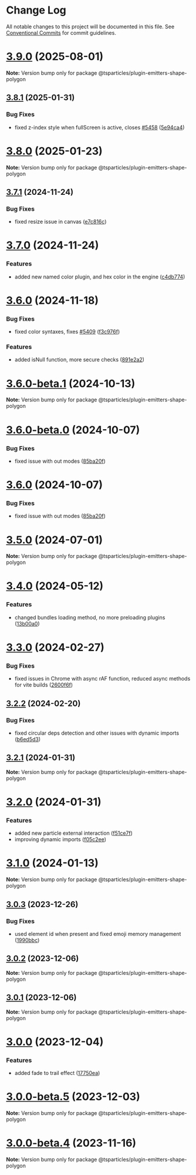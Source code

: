 # Change Log

All notable changes to this project will be documented in this file.
See [Conventional Commits](https://conventionalcommits.org) for commit guidelines.

# [3.9.0](https://github.com/tsparticles/tsparticles/compare/v3.8.1...v3.9.0) (2025-08-01)

**Note:** Version bump only for package @tsparticles/plugin-emitters-shape-polygon

## [3.8.1](https://github.com/tsparticles/tsparticles/compare/v3.8.0...v3.8.1) (2025-01-31)

### Bug Fixes

- fixed z-index style when fullScreen is active, closes [#5458](https://github.com/tsparticles/tsparticles/issues/5458) ([5e94ca4](https://github.com/tsparticles/tsparticles/commit/5e94ca41565c388bed275cd7d70d894d32ba506e))

# [3.8.0](https://github.com/tsparticles/tsparticles/compare/v3.7.3...v3.8.0) (2025-01-23)

**Note:** Version bump only for package @tsparticles/plugin-emitters-shape-polygon

## [3.7.1](https://github.com/tsparticles/tsparticles/compare/v3.7.0...v3.7.1) (2024-11-24)

### Bug Fixes

- fixed resize issue in canvas ([e7c816c](https://github.com/tsparticles/tsparticles/commit/e7c816ced7d99c0cb84c79675a0771cd4b833705))

# [3.7.0](https://github.com/tsparticles/tsparticles/compare/v3.6.0...v3.7.0) (2024-11-24)

### Features

- added new named color plugin, and hex color in the engine ([c4db774](https://github.com/tsparticles/tsparticles/commit/c4db7745f54fe808e20af2bdf4c0469c1aa40755))

# [3.6.0](https://github.com/tsparticles/tsparticles/compare/v3.6.0-beta.1...v3.6.0) (2024-11-18)

### Bug Fixes

- fixed color syntaxes, fixes [#5409](https://github.com/tsparticles/tsparticles/issues/5409) ([f3c976f](https://github.com/tsparticles/tsparticles/commit/f3c976f451c5bc6a37338cba0cc1ce80c4e9b137))

### Features

- added isNull function, more secure checks ([891e2a2](https://github.com/tsparticles/tsparticles/commit/891e2a25fb64b7f89ce0c75dbe49bd0b28d9a72d))

# [3.6.0-beta.1](https://github.com/tsparticles/tsparticles/compare/v3.6.0-beta.0...v3.6.0-beta.1) (2024-10-13)

**Note:** Version bump only for package @tsparticles/plugin-emitters-shape-polygon

# [3.6.0-beta.0](https://github.com/tsparticles/tsparticles/compare/v3.5.0...v3.6.0-beta.0) (2024-10-07)

### Bug Fixes

- fixed issue with out modes ([85ba20f](https://github.com/tsparticles/tsparticles/commit/85ba20f4004eed3ceb84bcf5333025c8fec5d81f))

# [3.6.0](https://github.com/tsparticles/tsparticles/compare/v3.5.0...v3.6.0) (2024-10-07)

### Bug Fixes

- fixed issue with out modes ([85ba20f](https://github.com/tsparticles/tsparticles/commit/85ba20f4004eed3ceb84bcf5333025c8fec5d81f))

# [3.5.0](https://github.com/tsparticles/tsparticles/compare/v3.4.0...v3.5.0) (2024-07-01)

**Note:** Version bump only for package @tsparticles/plugin-emitters-shape-polygon

# [3.4.0](https://github.com/tsparticles/tsparticles/compare/v3.3.0...v3.4.0) (2024-05-12)

### Features

- changed bundles loading method, no more preloading plugins ([13b00a0](https://github.com/tsparticles/tsparticles/commit/13b00a03b327fd547014a99f8cbc8ced228f31c8))

# [3.3.0](https://github.com/tsparticles/tsparticles/compare/v3.2.2...v3.3.0) (2024-02-27)

### Bug Fixes

- fixed issues in Chrome with async rAF function, reduced async methods for vite builds ([2600f6f](https://github.com/tsparticles/tsparticles/commit/2600f6f69917895ab80f9a55b1f5168d587adac6))

## [3.2.2](https://github.com/tsparticles/tsparticles/compare/v3.2.1...v3.2.2) (2024-02-20)

### Bug Fixes

- fixed circular deps detection and other issues with dynamic imports ([b6ed5d3](https://github.com/tsparticles/tsparticles/commit/b6ed5d3eaa41e0ad50c55807e1ec6439eeacd0c1))

## [3.2.1](https://github.com/tsparticles/tsparticles/compare/v3.2.0...v3.2.1) (2024-01-31)

**Note:** Version bump only for package @tsparticles/plugin-emitters-shape-polygon

# [3.2.0](https://github.com/tsparticles/tsparticles/compare/v3.1.0...v3.2.0) (2024-01-31)

### Features

- added new particle external interaction ([f51ce7f](https://github.com/tsparticles/tsparticles/commit/f51ce7f104fa930fc68a257b64bbe8cf65fb9794))
- improving dynamic imports ([f05c2ee](https://github.com/tsparticles/tsparticles/commit/f05c2ee643978b6ed4abe8c4a54d0c3cc29727a8))

# [3.1.0](https://github.com/tsparticles/tsparticles/compare/v3.0.3...v3.1.0) (2024-01-13)

**Note:** Version bump only for package @tsparticles/plugin-emitters-shape-polygon

## [3.0.3](https://github.com/tsparticles/tsparticles/compare/v3.0.2...v3.0.3) (2023-12-26)

### Bug Fixes

- used element id when present and fixed emoji memory management ([1990bbc](https://github.com/tsparticles/tsparticles/commit/1990bbcd9079366db7ec3dedf4477ba43d2c47cf))

## [3.0.2](https://github.com/tsparticles/tsparticles/compare/v3.0.1...v3.0.2) (2023-12-06)

**Note:** Version bump only for package @tsparticles/plugin-emitters-shape-polygon

## [3.0.1](https://github.com/tsparticles/tsparticles/compare/v3.0.0...v3.0.1) (2023-12-06)

**Note:** Version bump only for package @tsparticles/plugin-emitters-shape-polygon

# [3.0.0](https://github.com/tsparticles/tsparticles/compare/v3.0.0-beta.5...v3.0.0) (2023-12-04)

### Features

- added fade to trail effect ([17750ea](https://github.com/tsparticles/tsparticles/commit/17750eacdf86de208b2e723decc2ffb65521474b))

# [3.0.0-beta.5](https://github.com/tsparticles/tsparticles/compare/v3.0.0-beta.4...v3.0.0-beta.5) (2023-12-03)

**Note:** Version bump only for package @tsparticles/plugin-emitters-shape-polygon

# [3.0.0-beta.4](https://github.com/tsparticles/tsparticles/compare/v3.0.0-beta.3...v3.0.0-beta.4) (2023-11-16)

**Note:** Version bump only for package @tsparticles/plugin-emitters-shape-polygon
